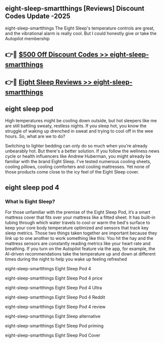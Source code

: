 ## eight-sleep-smartthings [Reviews​] Discount Codes Update -2025

eight-sleep-smartthings The Eight Sleep's temperature controls are great, and the vibrational alarm is really cool. But I could honestly give or take the Autopilot membership

## 👉🔴 [$500 Off Discount Codes >> eight-sleep-smartthings](http://download.freeplayer.one?title=eight-sleep-smartthings&ref=18-ES)

## 👉🔴 [Eight Sleep Reviews >> eight-sleep-smartthings](http://download.freeplayer.one?title=eight-sleep-smartthings&ref=18-ES)

## eight sleep pod

High temperatures might be cooling down outside, but hot sleepers like me are still battling sweaty, restless nights. If you sleep hot, you know the struggle of waking up drenched in sweat and trying to cool off in the wee hours. So, what are we to do?

Switching to lighter bedding can only do so much when you're already unbearably hot. But there's a better solution. If you follow the wellness news cycle or health influencers like Andrew Huberman, you might already be familiar with the brand Eight Sleep. I've tested numerous cooling sheets, cooling pillows, cooling comforters and cooling mattresses. Yet none of those products come close to the icy feel of the Eight Sleep cover.

## eight sleep pod 4

### What Is Eight Sleep?

For those unfamiliar with the premise of the Eight Sleep Pod, it’s a smart mattress cover that fits over your mattress like a fitted sheet. It has built-in tubing through which water travels to cool or warm the bed's surface to keep your core body temperature optimized and sensors that track key sleep metrics. Those two things taken together are important because they link up to one another to work something like this: You hit the hay and the mattress sensors are constantly reading metrics like your heart rate and breathing. If you turn on the Autopilot feature via the app, for example, the AI-driven recommendations take the temperature up and down at different times during the night to help you wake up feeling refreshed

eight-sleep-smartthings Eight Sleep Pod 4

eight-sleep-smartthings Eight Sleep Pod 4 price

eight-sleep-smartthings Eight Sleep Pod 4 Ultra

eight-sleep-smartthings Eight Sleep Pod 4 Reddit

eight-sleep-smartthings Eight Sleep Pod 4 review

eight-sleep-smartthings Eight Sleep alternative

eight-sleep-smartthings Eight Sleep Pod priming

eight-sleep-smartthings Eight Sleep Pod Cover